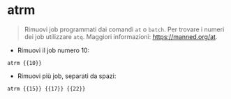 # atrm

> Rimuovi job programmati dai comandi `at` o `batch`.
> Per trovare i numeri dei job utilizzare `atq`.
> Maggiori informazioni: <https://manned.org/at>.

- Rimuovi il job numero 10:

`atrm {{10}}`

- Rimuovi più job, separati da spazi:

`atrm {{15}} {{17}} {{22}}`
